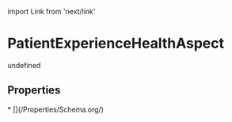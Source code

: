 import Link from 'next/link'
# PatientExperienceHealthAspect

undefined

## Properties

<Grid>
* [](/Properties/Schema.org/)

</Grid>

